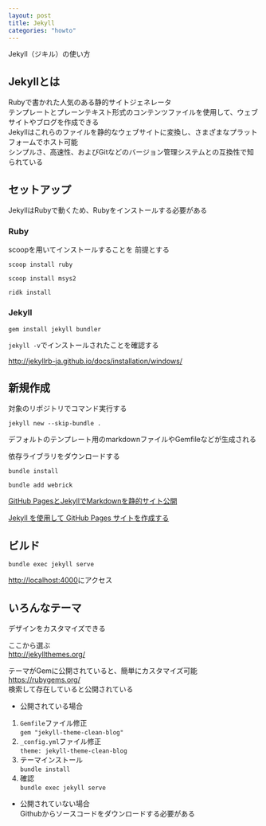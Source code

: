 ```yaml
---
layout: post
title: Jekyll
categories: "howto"
---
```


Jekyll（ジキル）の使い方

## Jekyllとは

Rubyで書かれた人気のある静的サイトジェネレータ  
テンプレートとプレーンテキスト形式のコンテンツファイルを使用して、ウェブサイトやブログを作成できる  
Jekyllはこれらのファイルを静的なウェブサイトに変換し、さまざまなプラットフォームでホスト可能  
シンプルさ、高速性、およびGitなどのバージョン管理システムとの互換性で知られている

## セットアップ

JekyllはRubyで動くため、Rubyをインストールする必要がある

### Ruby

scoopを用いてインストールすることを 前提とする

```
scoop install ruby

scoop install msys2

ridk install
```

### Jekyll

```
gem install jekyll bundler
```

`jekyll -v`でインストールされたことを確認する

<http://jekyllrb-ja.github.io/docs/installation/windows/>

## 新規作成

対象のリポジトリでコマンド実行する

```
jekyll new --skip-bundle .
```

デフォルトのテンプレート用のmarkdownファイルやGemfileなどが生成される

依存ライブラリをダウンロードする

```
bundle install

bundle add webrick
```

[GitHub PagesとJekyllでMarkdownを静的サイト公開](https://zenn.dev/sasakiki/articles/e4d5dd28700b16)

[Jekyll を使用して GitHub Pages サイトを作成する](https://docs.github.com/ja/pages/setting-up-a-github-pages-site-with-jekyll/creating-a-github-pages-site-with-jekyll)

## ビルド

```
bundle exec jekyll serve
```

<http://localhost:4000>にアクセス

## いろんなテーマ

デザインをカスタマイズできる

ここから選ぶ  
<http://jekyllthemes.org/>

テーマがGemに公開されていると、簡単にカスタマイズ可能  
<https://rubygems.org/>  
検索して存在していると公開されている

- 公開されている場合

1. `Gemfile`ファイル修正  
   `gem "jekyll-theme-clean-blog"`
2. `_config.yml`ファイル修正  
   `theme: jekyll-theme-clean-blog`
3. テーマインストール  
   `bundle install`
4. 確認  
   `bundle exec jekyll serve`

- 公開されていない場合  
  Githubからソースコードをダウンロードする必要がある
